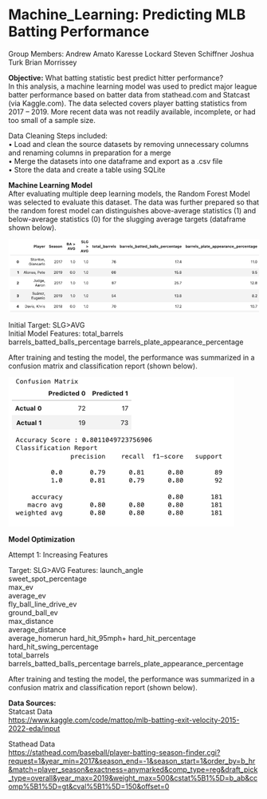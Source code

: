 # Machine_Learning: Predicting MLB Batting Performance

Group Members:
Andrew Amato
Karesse Lockard
Steven Schiffner
Joshua Turk
Brian Morrissey


**Objective:** What batting statistic best predict hitter performance?  
In this analysis, a machine learning model was used to predict major league batter performance based on batter data from stathead.com and Statcast (via Kaggle.com). The data selected covers player batting statistics from 2017 – 2019. More recent data was not readily available, incomplete, or had too small of a sample size.

Data Cleaning Steps included:  
•	Load and clean the source datasets by removing unnecessary columns and renaming columns in preparation for a merge  
•	Merge the datasets into one dataframe and export as a .csv file  
•	Store the data and create a table using SQLite  

**Machine Learning Model**  
After evaluating multiple deep learning models, the Random Forest Model was selected to evaluate this dataset. The data was further prepared so that the random forest model can distinguishes above-average statistics (1) and below-average statistics (0) for the slugging average targets (dataframe shown below). 

![Initial DataFrame](Images/Initial_df.png)


Initial Target: SLG>AVG  
Initial Model Features:
	total_barrels	
	barrels_batted_balls_percentage	
	barrels_plate_appearance_percentage

After training and testing the model, the performance was summarized in a confusion matrix and classification report (shown below).

![image](Images/Initial_Model_CRpt.png)


**Model Optimization**

Attempt 1: Increasing Features

Target: SLG>AVG 
Features: 
	launch_angle	
 	sweet_spot_percentage	
  	max_ev	
   	average_ev	
    	fly_ball_line_drive_ev	
     	ground_ball_ev	
      	max_distance	
       	average_distance	
	average_homerun	
 	hard_hit_95mph+	
  	hard_hit_percentage	
   	hard_hit_swing_percentage	
    	total_barrels	
     	barrels_batted_balls_percentage	
      	barrels_plate_appearance_percentage


After training and testing the model, the performance was summarized in a confusion matrix and classification report (shown below).






**Data Sources:**  
Statcast Data   
https://www.kaggle.com/code/mattop/mlb-batting-exit-velocity-2015-2022-eda/input

Stathead Data   
https://stathead.com/baseball/player-batting-season-finder.cgi?request=1&year_min=2017&season_end=-1&season_start=1&order_by=b_hr&match=player_season&exactness=anymarked&comp_type=reg&draft_pick_type=overall&year_max=2019&weight_max=500&cstat%5B1%5D=b_ab&ccomp%5B1%5D=gt&cval%5B1%5D=150&offset=0


